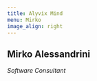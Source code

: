 ```yaml
---
title: Alyvix Mind
menu: Mirko
image_align: right
---
```


## **Mirko** Alessandrini
*Software Consultant*

<a href="https://it.linkedin.com/in/mirko-alessandrini-09b88082" target="_blank"><i class="fa fa-linkedin-square fa-3x"></i></a>

